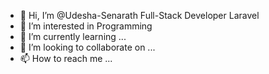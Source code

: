 - 👋 Hi, I’m @Udesha-Senarath Full-Stack Developer Laravel
- 👀 I’m interested in Programming
- 🌱 I’m currently learning ...
- 💞️ I’m looking to collaborate on ...
- 📫 How to reach me ...

<!---
Udesha-Senarath/Udesha-Senarath is a ✨ special ✨ repository because its `README.md` (this file) appears on your GitHub profile.
You can click the Preview link to take a look at your changes.
--->

